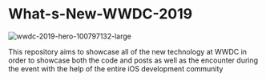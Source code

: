 # What-s-New-WWDC-2019

![wwdc-2019-hero-100797132-large](https://user-images.githubusercontent.com/32227073/58766539-41417000-8556-11e9-9540-d35bf60df40a.jpg)


This repository aims to showcase all of the new technology at WWDC in order to showcase both the code and posts as well as the encounter during the event with the help of the entire iOS development community
